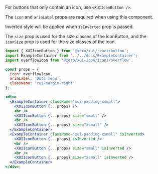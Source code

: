 For buttons that only contain an icon, use `<XUIIconButton />`.

The `icon` and `ariaLabel` props are required when using this component.

Inverted style will be applied when `isInverted` prop is passed.

The `size` prop is used for the size classes of the iconButton, and the `iconSize` prop is used for the size classes of the icon.

```jsx harmony
import { XUIIconButton } from '@xero/xui/react/button';
import ExampleContainer from '../../docs/ExampleContainer';
import overflowIcon from '@xero/xui-icon/icons/overflow';

const props = {
  icon: overflowIcon,
  ariaLabel: 'Dots menu',
  className: 'xui-margin-right'
};

<div>
  <ExampleContainer className="xui-padding-xsmall">
    <XUIIconButton {...props} />
    <br />
    <XUIIconButton {...props} size="small" />
    <br />
    <XUIIconButton {...props} size="xsmall" />
  </ExampleContainer>
  <ExampleContainer className="xui-padding-xsmall" isInverted>
    <XUIIconButton {...props} isInverted />
    <br />
    <XUIIconButton {...props} size="small" isInverted />
    <br />
    <XUIIconButton {...props} size="xsmall" isInverted />
  </ExampleContainer>
</div>;
```
